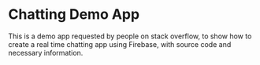 # Chatting Demo App

This is a demo app requested by people on stack overflow, to show how to create a real time chatting app using Firebase, with source code and necessary information.


